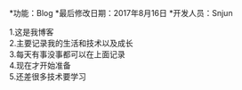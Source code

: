 *功能：Blog
*最后修改日期：2017年8月16日
*开发人员：Snjun 

1.这是我博客<br>
2.主要记录我的生活和技术以及成长<br>
3.每天有事没事都可以在上面记录<br>
4.现在才开始准备<br>
5.还差很多技术要学习
